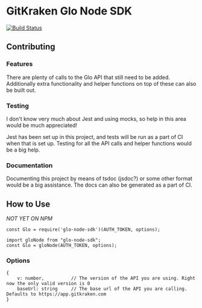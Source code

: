 # GitKraken Glo Node SDK
[![Build Status](https://travis-ci.org/James-Quigley/glo-node-sdk.svg?branch=master)](https://travis-ci.org/James-Quigley/glo-node-sdk)
## Contributing

### Features
There are plenty of calls to the Glo API that still need to be added. Additionally extra functionality and helper functions on top of these can also be built out.

### Testing
I don't know very much about Jest and using mocks, so help in this area would be much appreciated!

Jest has been set up in this project, and tests will be run as a part of CI when that is set up. Testing for all the API calls and helper functions would be a big help.

### Documentation
Documenting this project by means of tsdoc (jsdoc?) or some other format would be a big assistance. The docs can also be generated as a part of CI.

## How to Use
*NOT YET ON NPM*

`const Glo = require('glo-node-sdk')(AUTH_TOKEN, options);`
```
import gloNode from "glo-node-sdk";
const Glo = gloNode(AUTH_TOKEN, options);
```

### Options
```
{
    v: number,          // The version of the API you are using. Right now the only valid version is 0
    baseUrl: string     // The base url of the API you are calling. Defaults to https://app.gitkraken.com
}
```